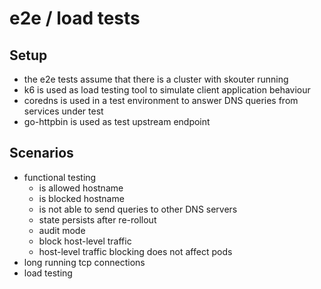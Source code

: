 # e2e / load tests

## Setup

- the e2e tests assume that there is a cluster with skouter running
- k6 is used as load testing tool to simulate client application behaviour
- coredns is used in a test environment to answer DNS queries from services under test
- go-httpbin is used as test upstream endpoint

## Scenarios

- functional testing
  - is allowed hostname
  - is blocked hostname
  - is not able to send queries to other DNS servers
  - state persists after re-rollout
  - audit mode
  - block host-level traffic
  - host-level traffic blocking does not affect pods
- long running tcp connections
- load testing
